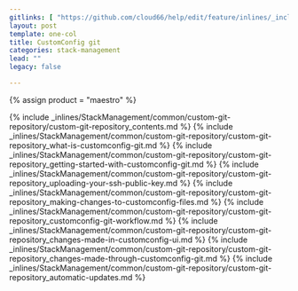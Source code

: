 ```yaml
---
gitlinks: [ "https://github.com/cloud66/help/edit/feature/inlines/_includes/_inlines/StackManagement/common/custom-git-repository/custom-git-repository_contents.html", "https://github.com/cloud66/help/edit/feature/inlines/_includes/_inlines/StackManagement/common/custom-git-repository/custom-git-repository_what-is-customconfig-git.html", "https://github.com/cloud66/help/edit/feature/inlines/_includes/_inlines/StackManagement/common/custom-git-repository/custom-git-repository_getting-started-with-customconfig-git.html", "https://github.com/cloud66/help/edit/feature/inlines/_includes/_inlines/StackManagement/common/custom-git-repository/custom-git-repository_uploading-your-ssh-public-key.html", "https://github.com/cloud66/help/edit/feature/inlines/_includes/_inlines/StackManagement/common/custom-git-repository/custom-git-repository_making-changes-to-customconfig-files.html", "https://github.com/cloud66/help/edit/feature/inlines/_includes/_inlines/StackManagement/common/custom-git-repository/custom-git-repository_customconfig-git-workflow.html", "https://github.com/cloud66/help/edit/feature/inlines/_includes/_inlines/StackManagement/common/custom-git-repository/custom-git-repository_changes-made-in-customconfig-ui.html", "https://github.com/cloud66/help/edit/feature/inlines/_includes/_inlines/StackManagement/common/custom-git-repository/custom-git-repository_changes-made-through-customconfig-git.html", "https://github.com/cloud66/help/edit/feature/inlines/_includes/_inlines/StackManagement/common/custom-git-repository/custom-git-repository_automatic-updates.html" ]
layout: post
template: one-col
title: CustomConfig git
categories: stack-management
lead: ""
legacy: false

---
```

{% assign product = "maestro" %}

{% include _inlines/StackManagement/common/custom-git-repository/custom-git-repository_contents.md %}
{% include _inlines/StackManagement/common/custom-git-repository/custom-git-repository_what-is-customconfig-git.md %}
{% include _inlines/StackManagement/common/custom-git-repository/custom-git-repository_getting-started-with-customconfig-git.md %}
{% include _inlines/StackManagement/common/custom-git-repository/custom-git-repository_uploading-your-ssh-public-key.md %}
{% include _inlines/StackManagement/common/custom-git-repository/custom-git-repository_making-changes-to-customconfig-files.md %}
{% include _inlines/StackManagement/common/custom-git-repository/custom-git-repository_customconfig-git-workflow.md %}
{% include _inlines/StackManagement/common/custom-git-repository/custom-git-repository_changes-made-in-customconfig-ui.md %}
{% include _inlines/StackManagement/common/custom-git-repository/custom-git-repository_changes-made-through-customconfig-git.md %}
{% include _inlines/StackManagement/common/custom-git-repository/custom-git-repository_automatic-updates.md %}
